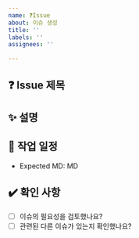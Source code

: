 ```yaml
---
name: ❓Issue
about: 이슈 생성
title: ''
labels: ''
assignees: ''

---
```

## ❓ Issue 제목

<!-- 이슈에 대한 간단한 설명을 추가하세요. -->

## ✨ 설명

<!-- 이슈에 대한 상세 설명을 추가하세요. -->

## 📅 작업 일정
- Expected MD: MD

## ✔️ 확인 사항

- [ ] 이슈의 필요성을 검토했나요?
- [ ] 관련된 다른 이슈가 있는지 확인했나요?
